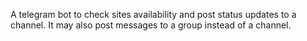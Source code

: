 A telegram bot to check sites availability and post status updates to a channel.
It may also post messages to a group instead of a channel.
